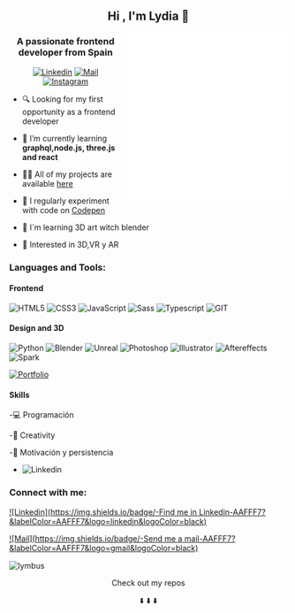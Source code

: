 <h2 align="center">Hi , I'm Lydia 👋</h1><img align="right" alt="GIF" src="animacion.gif" width="300" height="300" />
<h3 align="center">A passionate frontend developer from Spain</h3>


<div align="center">
 
[![Linkedin](https://img.shields.io/badge/-AAFFF7?&labelColor=AAFFF7&logo=linkedin&logoColor=black)](https://www.linkedin.com/in/lydia-est%C3%A9vez-chamorro/)
[![Mail](https://img.shields.io/badge/-AAFFF7?&labelColor=AAFFF7&logo=gmail&logoColor=black)](hola@lymbus.xyz)
[![Instagram](https://img.shields.io/badge/-AAFFF7?&labelColor=AAFFF7&logo=instagram&logoColor=black)](https://www.instagram.com/lymbus.xyz/)

 </div>
 
<div align="left">


- 🔍 Looking for my first opportunity as a frontend developer

- 🌱 I’m currently learning **graphql,node.js, three.js and react**

- 👨‍💻 All of my projects are available [here](https://lymbus.github.io/PORFOLIO/)

- 📝 I regularly experiment with code on [Codepen](https://codepen.io/lymbus)

- 🎨 I´m learning 3D art witch blender

- 💙 Interested in 3D,VR y AR


</div>

<h3 align="left">Languages and Tools:</h3>

<h4>Frontend</h4>

<p align="left"> 
 
![HTML5](https://img.shields.io/badge/-HTML5-AAFFF7?&labelColor=AAFFF7&logo=html5&logoColor=black)
![CSS3](https://img.shields.io/badge/-CSS3-AAFFF7?&labelColor=AAFFF7&logo=css3&logoColor=black)
![JavaScript](https://img.shields.io/badge/-Javascript-AAFFF7?&labelColor=AAFFF7&logo=javascript&logoColor=black)
![Sass](https://img.shields.io/badge/-Sass-AAFFF7?&labelColor=AAFFF7&logo=sass&logoColor=black)
![Typescript](https://img.shields.io/badge/-Typescript-AAFFF7?&labelColor=AAFFF7&logo=typescript&logoColor=black)
![GIT](https://img.shields.io/badge/-GIT-AAFFF7?&labelColor=AAFFF7&logo=git&logoColor=black)

</p>


<h4> Design and 3D </h4>

<p align="left"> 
 
![Python](https://img.shields.io/badge/-Python-AAFFF7?&labelColor=AAFFF7&logo=python&logoColor=black)
![Blender](https://img.shields.io/badge/-Blender-AAFFF7?&labelColor=AAFFF7&logo=blender&logoColor=black)
![Unreal](https://img.shields.io/badge/-Unreal-AAFFF7?&labelColor=AAFFF7&logo=unreal-engine&logoColor=black)
![Photoshop](https://img.shields.io/badge/-Photoshop-AAFFF7?&labelColor=AAFFF7&logo=adobe-photoshop&logoColor=black)
![Illustrator](https://img.shields.io/badge/-Illustrator-AAFFF7?&labelColor=AAFFF7&logo=adobe-illustrator&logoColor=black)
![Aftereffects](https://img.shields.io/badge/-Aftereffects-AAFFF7?&labelColor=AAFFF7&logo=adobe-after-effects&logoColor=black)
![Spark](https://img.shields.io/badge/-SparkAR-AAFFF7?&labelColor=AAFFF7&logo=spark-ar&logoColor=black)

</p>


[![Portfolio](https://img.shields.io/badge/-Web-AAFFF7?&labelColor=AAFFF7&logo=link&logoColor=black)](https://lymbus.github.io/PORFOLIO/)

<h4>Skills</h4>

 -💻 Programación

 -🎨 Creativity

 -💪 Motivación y persistencia
 
 - ![Linkedin](https://img.shields.io/badge/-🐲-AAFFF7?&labelColor=AAFFF7)
 
<h3 align="left">Connect with me:</h3>

[![Linkedin](https://img.shields.io/badge/-Find me in Linkedin-AAFFF7?&labelColor=AAFFF7&logo=linkedin&logoColor=black)](https://www.linkedin.com/in/lydia-est%C3%A9vez-chamorro/)

[![Mail](https://img.shields.io/badge/-Send me a mail-AAFFF7?&labelColor=AAFFF7&logo=gmail&logoColor=black)](hola@lymbus.xyz)

<p><img align="center" src="https://github-readme-stats.vercel.app/api/top-langs?username=lymbus&show_icons=true&locale=en&layout=compact" alt="lymbus" /></p>

<p align="center">Check out my repos </p>
<p align="center">⬇️ ⬇️ ⬇️</p>

